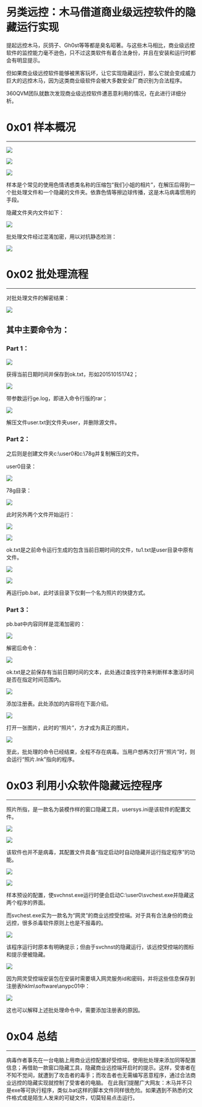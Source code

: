 # 另类远控：木马借道商业级远控软件的隐藏运行实现

提起远控木马，灰鸽子、Gh0st等等都是臭名昭著。与这些木马相比，商业级远控软件的监控能力毫不逊色，只不过这类软件有着合法身份，并且在安装和运行时都会有明显提示。

但如果商业级远控软件能够被黑客玩坏，让它实现隐藏运行，那么它就会变成威力巨大的远控木马，因为这类商业级软件会被大多数安全厂商识别为合法程序。

360QVM团队就数次发现商业级远控软件遭恶意利用的情况，在此进行详细分析。

0x01 样本概况
=========

* * *

![](http://drops.javaweb.org/uploads/images/b04602e20fd435ba94af40240e3a11901f8e5300.jpg)

![](http://drops.javaweb.org/uploads/images/b6aeb5badf3a01d51df09aab2756fc6d63c75f96.jpg)

![](http://drops.javaweb.org/uploads/images/ee90736d4ef4a457588619a80f72d97be6063284.jpg)

样本是个常见的使用色情诱惑类名称的压缩包“我们小姐的相片”，在解压后得到一个批处理文件和一个隐藏的文件夹。依靠色情等擦边球传播，这是木马病毒惯用的手段。

隐藏文件夹内文件如下：

![](http://drops.javaweb.org/uploads/images/c0f21a6c482172d203be2ca60016082b6550c4ad.jpg)

批处理文件经过混淆加密，用以对抗静态检测：

![](http://drops.javaweb.org/uploads/images/d2795b6331148bf0243fcd4d0f4996ec8f22834e.jpg)

0x02 批处理流程
==========

* * *

对批处理文件的解密结果：

![](http://drops.javaweb.org/uploads/images/ad4b0ee472d0542bf710e1b8c0383b2b74abff39.jpg)

其中主要命令为：
--------

### Part 1：

![](http://drops.javaweb.org/uploads/images/50a266e0bd4745c4e3ef8d2fc495b2c23c9c528f.jpg)

获得当前日期时间并保存到ok.txt，形如201510151742；

![](http://drops.javaweb.org/uploads/images/9ef700230fdae2836965116c252a153c7ac21d6e.jpg)

带参数运行ge.log，即进入命令行版的rar；

![](http://drops.javaweb.org/uploads/images/f84ac4d9ab957e58c465cb0a3e8f3efb58356d05.jpg)

解压文件user.txt到文件夹user，并删除源文件。

### Part 2：

之后则是创建文件夹c:\user0和c:\78g并复制解压的文件。

user0目录：

![](http://drops.javaweb.org/uploads/images/0645de86072ee38aec0b66f2c6a504f9cfa397ca.jpg)

78g目录：

![](http://drops.javaweb.org/uploads/images/a21e2894415bb3e611d64c991e5a4f3c4e783c04.jpg)

此时另外两个文件开始运行：

![](http://drops.javaweb.org/uploads/images/492af75913d034f191dd2e22e1b4283579363bf6.jpg)

![](http://drops.javaweb.org/uploads/images/e24358abaa443cb5df6b305f15638b8ecd69c998.jpg)

ok.txt是之前命令运行生成的包含当前日期时间的文件，tu1.txt是user目录中原有文件。

![](http://drops.javaweb.org/uploads/images/672cb216bd82d2b094873b70e90fbe754a073c71.jpg)

![](http://drops.javaweb.org/uploads/images/3c4ffbadb396c0ca8e0ac8aaf2fce420b59754e1.jpg)

再运行pb.bat，此时该目录下仅剩一个名为照片的快捷方式。

### Part 3：

pb.bat中内容同样是混淆加密的：

![](http://drops.javaweb.org/uploads/images/75bca2046eb7ad2ba3f4a96fcd7945ac47d2a360.jpg)

解密后命令：

![](http://drops.javaweb.org/uploads/images/7829fc5d587a3652735119aa3769997a8b7b5ee5.jpg)

ok.txt是之前保存有当前日期时间的文本，此处通过查找字符来判断样本激活时间是否在指定时间范围内。

![](http://drops.javaweb.org/uploads/images/0ac9866ce7885a8d9a9f9d31556fb0ae44eafc58.jpg)

添加注册表。此处添加的内容将在下面介绍。

![](http://drops.javaweb.org/uploads/images/f42f8fe13df1ab5ae2b7e3b677d15adea3e86647.jpg)

打开一张图片，此时的“照片”，方才成为真正的图片。

![](http://drops.javaweb.org/uploads/images/7100d410d7e24bd6221a6e10a2fc4d5809dd86e4.jpg)

至此，批处理的命令已经结束，全程不存在病毒。当用户想再次打开“照片”时，则会运行“照片.lnk”指向的程序。

0x03 利用小众软件隐藏远控程序
=================

* * *

照片所指，是一款名为装模作样的窗口隐藏工具，usersys.ini是该软件的配置文件。

![](http://drops.javaweb.org/uploads/images/168d8047f850edfe9f872bd61ebcce8fe6f15f7e.jpg)

![](http://drops.javaweb.org/uploads/images/ca17cc861adee54d8da9d23912c19c42c2b759de.jpg)

该软件也并不是病毒，其配置文件具备“指定启动时自动隐藏并运行指定程序”的功能。

![](http://drops.javaweb.org/uploads/images/504199aee87bb17650424307a1b6346d81a6902d.jpg)

![](http://drops.javaweb.org/uploads/images/7fc7424aaae262f1c40418d7e5cca78d8d4974e1.jpg)

样本预设的配置，使svchnst.exe运行时便会启动C:\user0\svchest.exe并隐藏这两个程序的界面。

而svchest.exe实为一款名为“网灵”的商业远控受控端。对于具有合法身份的商业远控，很多杀毒软件原则上也是不报毒的。

![](http://drops.javaweb.org/uploads/images/c8dec4f3beec3a5b54a56a8c6640e5d812034d41.jpg)

该程序运行时原本有明确提示；但由于svchnst的隐藏运行，该远控受控端的图标和提示便被隐藏。

![](http://drops.javaweb.org/uploads/images/3a35efe56d6cb2e694e0f7b4fdd4676f6a08320e.jpg)

因为网灵受控端安装包在安装时需要填入网灵服务id和密码，并将这些信息保存到注册表hklm\software\anypc01中：

![](http://drops.javaweb.org/uploads/images/2f15bff03224fa45dbdde19d4bed83af885c8d8d.jpg)

这也可以解释上述批处理命令中，需要添加注册表的原因。

0x04 总结
=======

* * *

病毒作者事先在一台电脑上用商业远控配置好受控端，使用批处理来添加同等配置信息；再借助一款窗口隐藏工具，隐藏商业远控端开启时的提示。这样，受害者在不知不觉间，就遭到了攻击者的毒手；而攻击者也无需编写恶意程序，通过合法商业远控的隐藏实现就控制了受害者的电脑。 在此我们提醒广大网友：木马并不只是exe等可执行程序，类似.bat这样的脚本文件同样很危险。如果遇到不熟悉的文件格式或是陌生人发来的可疑文件，切莫轻易点击运行。